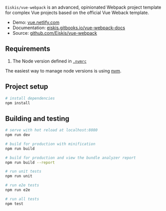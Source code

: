 `Eiskis/vue-webpack` is an advanced, opinionated Webpack project template for complex Vue projects based on the official Vue Weback template.

- Demo: [vue.netlify.com](https://vue.netlify.com/)
- Documentation: [eiskis.gitbooks.io/vue-webpack-docs](https://eiskis.gitbooks.io/vue-webpack-docs/)
- Source: [github.com/Eiskis/vue-webpack](https://github.com/Eiskis/vue-webpack)

## Requirements

1. The Node version defined in [`.nvmrc`](./.nvmrc)

The easiest way to manage node versions is using [nvm](https://github.com/creationix/nvm).

## Project setup

``` bash
# install dependencies
npm install
```

## Building and testing

``` bash
# serve with hot reload at localhost:8080
npm run dev

# build for production with minification
npm run build

# build for production and view the bundle analyzer report
npm run build --report

# run unit tests
npm run unit

# run e2e tests
npm run e2e

# run all tests
npm test
```
